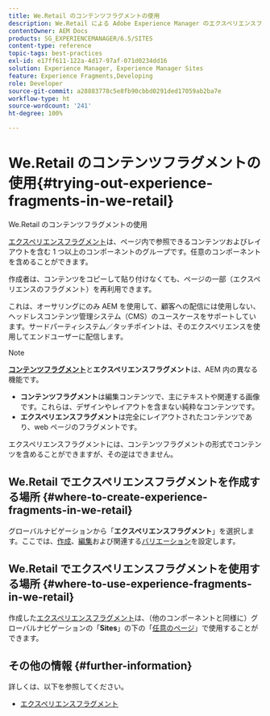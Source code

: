```yaml
---
title: We.Retail のコンテンツフラグメントの使用
description: We.Retail による Adobe Experience Manager のエクスペリエンスフラグメントの使用方法について説明します。
contentOwner: AEM Docs
products: SG_EXPERIENCEMANAGER/6.5/SITES
content-type: reference
topic-tags: best-practices
exl-id: e17ff611-122a-4d17-97af-071d0234dd16
solution: Experience Manager, Experience Manager Sites
feature: Experience Fragments,Developing
role: Developer
source-git-commit: a28883778c5e8fb90cbbd0291ded17059ab2ba7e
workflow-type: ht
source-wordcount: '241'
ht-degree: 100%

---
```


# We.Retail のコンテンツフラグメントの使用{#trying-out-experience-fragments-in-we-retail}

We.Retail のコンテンツフラグメントの使用

[エクスペリエンスフラグメント](/help/sites-authoring/experience-fragments.md)は、ページ内で参照できるコンテンツおよびレイアウトを含む 1 つ以上のコンポーネントのグループです。任意のコンポーネントを含めることができます。

作成者は、コンテンツをコピーして貼り付けなくても、ページの一部（エクスペリエンスのフラグメント）を再利用できます。

これは、オーサリングにのみ AEM を使用して、顧客への配信には使用しない、ヘッドレスコンテンツ管理システム（CMS）のユースケースをサポートしています。サードパーティシステム／タッチポイントは、そのエクスペリエンスを使用してエンドユーザーに配信します。

>[!NOTE]
>
>**[コンテンツフラグメント](/help/sites-developing/we-retail-content-fragments.md)**&#x200B;と&#x200B;**エクスペリエンスフラグメント**&#x200B;は、AEM 内の異なる機能です。
>
>* **コンテンツフラグメント**&#x200B;は編集コンテンツで、主にテキストや関連する画像です。これらは、デザインやレイアウトを含まない純粋なコンテンツです。
>* **エクスペリエンスフラグメント**&#x200B;は完全にレイアウトされたコンテンツであり、web ページのフラグメントです。
>
>エクスペリエンスフラグメントには、コンテンツフラグメントの形式でコンテンツを含めることができますが、その逆はできません。

## We.Retail でエクスペリエンスフラグメントを作成する場所 {#where-to-create-experience-fragments-in-we-retail}

グローバルナビゲーションから「**エクスペリエンスフラグメント**」を選択します。ここでは、[作成](/help/sites-authoring/experience-fragments.md#creating-an-experience-fragment)、[編集](/help/sites-authoring/experience-fragments.md#editing-your-experience-fragment)および関連する[バリエーション](/help/sites-authoring/experience-fragments.md#creating-an-experience-fragment-variation)を設定します。

## We.Retail でエクスペリエンスフラグメントを使用する場所 {#where-to-use-experience-fragments-in-we-retail}

作成した[エクスペリエンスフラグメント](/help/sites-authoring/experience-fragments.md#using-your-experience-fragment)は、（他のコンポーネントと同様に）グローバルナビゲーションの「**Sites**」の下の「[任意のページ](/help/sites-authoring/editing-content.md)」で使用することができます。

## その他の情報 {#further-information}

詳しくは、以下を参照してください。

* [エクスペリエンスフラグメント](/help/sites-authoring/experience-fragments.md)
